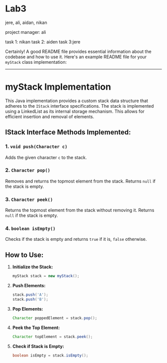 # Lab3

jere, ali, aidan, nikan

project manager: ali

task 1: nikan
task 2: aiden
task 3:jere


Certainly! A good README file provides essential information about the codebase and how to use it. Here's an example README file for your `myStack` class implementation:

---

# myStack Implementation

This Java implementation provides a custom stack data structure that adheres to the `IStack` interface specifications. The stack is implemented using a LinkedList as its internal storage mechanism. This allows for efficient insertion and removal of elements.

## IStack Interface Methods Implemented:

### 1. `void push(Character c)`
Adds the given character `c` to the stack.

### 2. `Character pop()`
Removes and returns the topmost element from the stack. Returns `null` if the stack is empty.

### 3. `Character peek()`
Returns the topmost element from the stack without removing it. Returns `null` if the stack is empty.

### 4. `boolean isEmpty()`
Checks if the stack is empty and returns `true` if it is, `false` otherwise.

## How to Use:

1. **Initialize the Stack:**
   ```java
   myStack stack = new myStack();
   ```

2. **Push Elements:**
   ```java
   stack.push('A');
   stack.push('B');
   ```

3. **Pop Elements:**
   ```java
   Character poppedElement = stack.pop();
   ```

4. **Peek the Top Element:**
   ```java
   Character topElement = stack.peek();
   ```

5. **Check if Stack is Empty:**
   ```java
   boolean isEmpty = stack.isEmpty();
   ```

